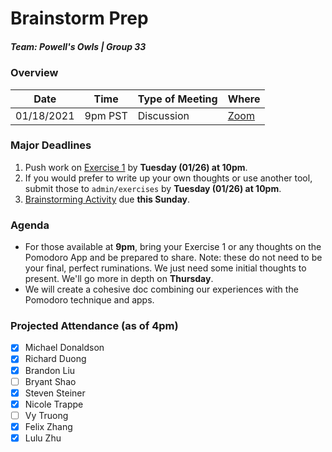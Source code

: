 # Brainstorm Prep
##### Team: Powell's Owls | Group 33

### Overview
| Date       | Time      | Type of Meeting   | Where                                     |
| ---------- | --------- | ----------------- | ----------------------------------------- |
| 01/18/2021 | 9pm PST   | Discussion        | [Zoom](https://ucsd.zoom.us/j/4117802958) |


### Major Deadlines
1. Push work on [Exercise 1](https://github.com/ntrappe/cse110-w21-group33/blob/main/admin/exercises/exercise1.md) by **Tuesday (01/26) at 10pm**.
2. If you would prefer to write up your own thoughts or use another tool, submit those to `admin/exercises` by **Tuesday (01/26) at 10pm**.
3. [Brainstorming Activity](https://canvas.ucsd.edu/courses/21783/assignments/259318) due **this Sunday**.


### Agenda
- For those available at **9pm**, bring your Exercise 1 or any thoughts on the Pomodoro App and be prepared to share.
  Note: these do not need to be your final, perfect ruminations. We just need some initial thoughts to present. We'll go more in depth on **Thursday**.
- We will create a cohesive doc combining our experiences with the Pomodoro technique and apps.

### Projected Attendance (as of 4pm)
- [x] Michael Donaldson
- [x] Richard Duong
- [x] Brandon Liu
- [ ] Bryant Shao
- [x] Steven Steiner
- [x] Nicole Trappe
- [ ] Vy Truong
- [x] Felix Zhang
- [x] Lulu Zhu
